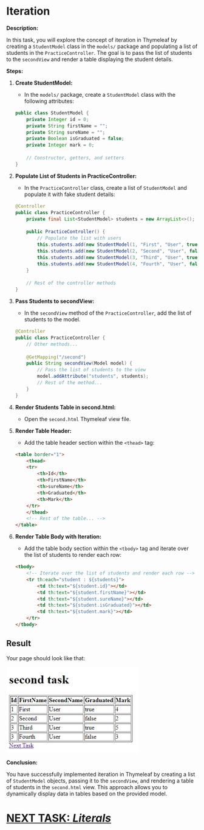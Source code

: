 # Iteration

**Description:**

In this task, you will explore the concept of iteration in Thymeleaf by creating a `StudentModel` class in the `models/` package and populating a list of students in the `PracticeController`. The goal is to pass the list of students to the `secondView` and render a table displaying the student details.

**Steps:**

1. **Create StudentModel:**
    - In the `models/` package, create a `StudentModel` class with the following attributes:

   ```java
   public class StudentModel {
       private Integer id = 0;
       private String firstName = "";
       private String sureName = "";
       private Boolean isGraduated = false;
       private Integer mark = 0;
   
       // Constructor, getters, and setters
   }
   ```

2. **Populate List of Students in PracticeController:**
    - In the `PracticeController` class, create a list of `StudentModel` and populate it with fake student details:

   ```java
   @Controller
   public class PracticeController {
       private final List<StudentModel> students = new ArrayList<>();
   
       public PracticeController() {
           // Populate the list with users
           this.students.add(new StudentModel(1, "First", "User", true, 4));
           this.students.add(new StudentModel(2, "Second", "User", false, 2));
           this.students.add(new StudentModel(3, "Third", "User", true, 5));
           this.students.add(new StudentModel(4, "Fourth", "User", false, 3));
       }
   
       // Rest of the controller methods
   }
   ```

3. **Pass Students to secondView:**
    - In the `secondView` method of the `PracticeController`, add the list of students to the model.

   ```java
   @Controller
   public class PracticeController {
       // Other methods...
   
       @GetMapping("/second")
       public String secondView(Model model) {
           // Pass the list of students to the view
           model.addAttribute("students", students);
           // Rest of the method...
       }
   }
   ```

4. **Render Students Table in second.html:**
    - Open the `second.html` Thymeleaf view file.

5. **Render Table Header:**
    - Add the table header section within the `<thead>` tag:

   ```html
   <table border="1">
       <thead>
       <tr>
           <th>Id</th>
           <th>FirstName</th>
           <th>sureName</th>
           <th>Graduated</th>
           <th>Mark</th>
       </tr>
       </thead>
       <!-- Rest of the table... -->
   </table>
   ```

6. **Render Table Body with Iteration:**
    - Add the table body section within the `<tbody>` tag and iterate over the list of students to render each row:

   ```html
   <tbody>
       <!-- Iterate over the list of students and render each row -->
       <tr th:each="student : ${students}">
           <td th:text="${student.id}"></td>
           <td th:text="${student.firstName}"></td>
           <td th:text="${student.sureName}"></td>
           <td th:text="${student.isGraduated}"></td>
           <td th:text="${student.mark}"></td>
       </tr>
   </tbody>
   ```

## Result
Your page should look like that:

![second-view.png](../../../srcs/a-thymeleaf/second-view.png)

**Conclusion:**

You have successfully implemented iteration in Thymeleaf by creating a list of `StudentModel` objects, passing it to the `secondView`, and rendering a table of students in the `second.html` view. This approach allows you to dynamically display data in tables based on the provided model.

# [NEXT TASK: *Literals*](literals.md)